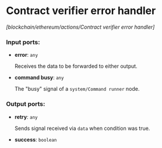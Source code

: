 # Contract verifier error handler

_[blockchain/ethereum/actions/Contract verifier error handler]_

### Input ports:

* __error__: ` any `

    Receives the data to be forwarded to either output.


* __command busy__: ` any `

    The "busy" signal of a `system/Command runner` node.

### Output ports:

* __retry__: ` any `

    Sends signal received via `data` when condition was true.


* __success__: ` boolean `

